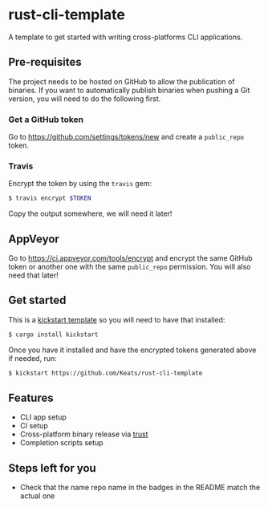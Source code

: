 # rust-cli-template

A template to get started with writing cross-platforms CLI applications.

## Pre-requisites

The project needs to be hosted on GitHub to allow the publication of binaries.
If you want to automatically publish binaries when pushing a Git version,
you will need to do the following first.

### Get a GitHub token
Go to https://github.com/settings/tokens/new and create a `public_repo` token.

### Travis
Encrypt the token by using the `travis` gem:

```bash
$ travis encrypt $TOKEN
```

Copy the output somewhere, we will need it later!

## AppVeyor
Go to https://ci.appveyor.com/tools/encrypt and encrypt the same GitHub token or another one
with the same `public_repo` permission. You will also need that later!

## Get started
This is a [kickstart template](https://github.com/Keats/kickstart) so you
will need to have that installed:

```bash
$ cargo install kickstart
```

Once you have it installed and have the encrypted tokens generated above if needed, run:

```bash
$ kickstart https://github.com/Keats/rust-cli-template
```

## Features

- CLI app setup
- CI setup
- Cross-platform binary release via [trust](https://github.com/japaric/trust)
- Completion scripts setup

## Steps left for you

- Check that the name repo name in the badges in the README match the actual one
